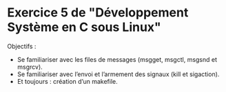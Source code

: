 # Exercice 5 de "Développement Système en C sous Linux"

Objectifs :
* Se familiariser avec les files de messages  (msgget, msgctl, msgsnd et msgrcv).
* Se familiariser avec l’envoi et l’armement des signaux (kill et sigaction).
* Et toujours : création d’un makefile.



